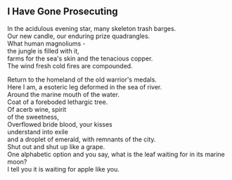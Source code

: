 I Have Gone Prosecuting
-----------------------
In the acidulous evening star, many skeleton trash barges.  
Our new candle, our enduring prize quadrangles.  
What human magnoliums -  
the jungle is filled with it,  
farms for the sea's skin and the tenacious copper.  
The wind fresh cold fires are compounded.  
  
Return to the homeland of the old warrior's medals.  
Here I am, a esoteric leg deformed in the sea of river.  
Around the marine mouth of the water.  
Coat of a foreboded lethargic tree.  
Of acerb wine, spirit  
of the sweetness,  
Overflowed bride blood, your kisses  
understand into exile  
and a droplet of emerald, with remnants of the city.  
Shut out and shut up like a grape.  
One alphabetic option and you say, what is the leaf waiting for in its marine moon?  
I tell you it is waiting for apple like you.  
